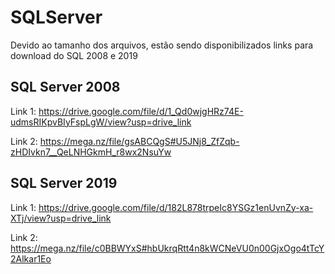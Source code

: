 # SQLServer
Devido ao tamanho dos arquivos, estão sendo disponibilizados links para download do SQL 2008 e 2019

## SQL Server 2008
Link 1: https://drive.google.com/file/d/1_Qd0wjgHRz74E-udmsRIKpvBIyFspLgW/view?usp=drive_link

Link 2: https://mega.nz/file/gsABCQgS#U5JNj8_ZfZqb-zHDIvkn7__QeLNHGkmH_r8wx2NsuYw

## SQL Server 2019
Link 1: https://drive.google.com/file/d/182L878trpeIc8YSGz1enUvnZy-xa-XTj/view?usp=drive_link

Link 2: https://mega.nz/file/c0BBWYxS#hbUkrqRtt4n8kWCNeVU0n00GjxOgo4tTcY2Alkar1Eo
